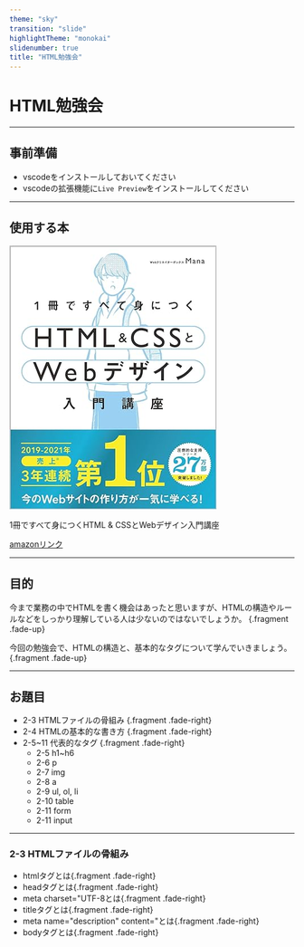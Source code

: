 ```yaml
---
theme: "sky"
transition: "slide"
highlightTheme: "monokai"
slidenumber: true
title: "HTML勉強会"
---
```


# HTML勉強会

---

## 事前準備

- vscodeをインストールしておいてください
- vscodeの拡張機能に`Live Preview`をインストールしてください

---

## 使用する本

![本](img/book.jpg)

1冊ですべて身につくHTML & CSSとWebデザイン入門講座  


[amazonリンク](https://www.amazon.co.jp/1%E5%86%8A%E3%81%A7%E3%81%99%E3%81%B9%E3%81%A6%E8%BA%AB%E3%81%AB%E3%81%A4%E3%81%8FHTML-CSS%E3%81%A8Web%E3%83%87%E3%82%B6%E3%82%A4%E3%83%B3%E5%85%A5%E9%96%80%E8%AC%9B%E5%BA%A7-Mana/dp/4797398892)

---

## 目的

今まで業務の中でHTMLを書く機会はあったと思いますが、HTMLの構造やルールなどをしっかり理解している人は少ないのではないでしょうか。 {.fragment .fade-up}

今回の勉強会で、HTMLの構造と、基本的なタグについて学んでいきましょう。{.fragment .fade-up}

---

## お題目

- 2-3 HTMLファイルの骨組み {.fragment .fade-right}
- 2-4 HTMLの基本的な書き方 {.fragment .fade-right}
- 2-5~11 代表的なタグ {.fragment .fade-right}
  - 2-5 h1~h6
  - 2-6 p
  - 2-7 img
  - 2-8 a
  - 2-9 ul, ol, li
  - 2-10 table
  - 2-11 form
  - 2-11 input

---

### 2-3 HTMLファイルの骨組み

- htmlタグとは{.fragment .fade-right}
- headタグとは{.fragment .fade-right}
- meta charset="UTF-8とは{.fragment .fade-right}
- titleタグとは{.fragment .fade-right}
- meta name="description" content="とは{.fragment .fade-right}
- bodyタグとは{.fragment .fade-right}
